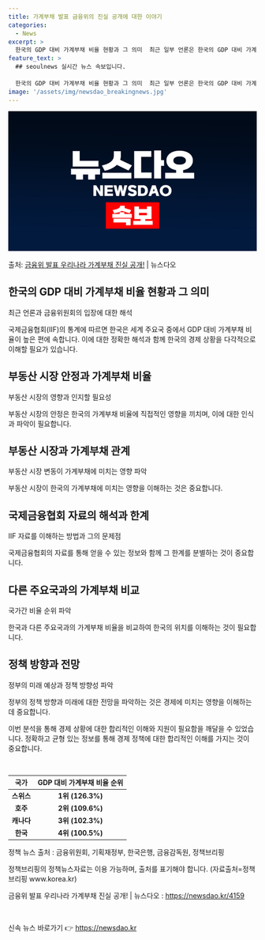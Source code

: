 ```yaml
---
title: 가계부채 발표 금융위의 진실 공개에 대한 이야기
categories:
  - News
excerpt: >
  한국의 GDP 대비 가계부채 비율 현황과 그 의미  최근 일부 언론은 한국의 GDP 대비 가계부채 비율이 국…
feature_text: >
  ## seoulnews 실시간 뉴스 속보입니다.

  한국의 GDP 대비 가계부채 비율 현황과 그 의미  최근 일부 언론은 한국의 GDP 대비 가계부채 비율이 국…
image: '/assets/img/newsdao_breakingnews.jpg'
---
```


![뉴스다오 속보](/assets/img/newsdao_breakingnews.jpg)

<p>출처: <a href="https://newsdao.kr/4159" rel="dofollow">금융위 발표 우리나라 가계부채 진실 공개!</a> | 뉴스다오</p>

<h2 data-ke-size="size26">한국의 GDP 대비 가계부채 비율 현황과 그 의미</h2>
<p data-ke-size="size16">최근 언론과 금융위원회의 입장에 대한 해석</p>
국제금융협회(IIF)의 통계에 따르면 한국은 세계 주요국 중에서 GDP 대비 가계부채 비율이 높은 편에 속합니다. 이에 대한 정확한 해석과 함께 한국의 경제 상황을 다각적으로 이해할 필요가 있습니다.

<h2 data-ke-size="size26">부동산 시장 안정과 가계부채 비율</h2>
<p data-ke-size="size16">부동산 시장의 영향과 인지할 필요성</p>
부동산 시장의 안정은 한국의 가계부채 비율에 직접적인 영향을 끼치며, 이에 대한 인식과 파악이 필요합니다.

<h2 data-ke-size="size26">부동산 시장과 가계부채 관계</h2>
<p data-ke-size="size16">부동산 시장 변동이 가계부채에 미치는 영향 파악</p>
부동산 시장이 한국의 가계부채에 미치는 영향을 이해하는 것은 중요합니다.

<h2 data-ke-size="size26">국제금융협회 자료의 해석과 한계</h2>
<p data-ke-size="size16">IIF 자료를 이해하는 방법과 그의 문제점</p>
국제금융협회의 자료를 통해 얻을 수 있는 정보와 함께 그 한계를 분별하는 것이 중요합니다.

<h2 data-ke-size="size26">다른 주요국과의 가계부채 비교</h2>
<p data-ke-size="size16">국가간 비율 순위 파악</p>
한국과 다른 주요국과의 가계부채 비율을 비교하여 한국의 위치를 이해하는 것이 필요합니다.

<h2 data-ke-size="size26">정책 방향과 전망</h2>
<p data-ke-size="size16">정부의 미래 예상과 정책 방향성 파악</p>
정부의 정책 방향과 미래에 대한 전망을 파악하는 것은 경제에 미치는 영향을 이해하는 데 중요합니다.

이번 분석을 통해 경제 상황에 대한 합리적인 이해와 지원이 필요함을 깨달을 수 있었습니다. 정확하고 균형 있는 정보를 통해 경제 정책에 대한 합리적인 이해를 가지는 것이 중요합니다. <p data-ke-size="size16">&nbsp;</p>

<table>
	<thead>
		<tr>
			<th style="text-align: center;">국가</th>
			<th style="text-align: center;">GDP 대비 가계부채 비율 순위</th>
		</tr>
	</thead>
	<tbody>
		<tr>
			<td style="text-align: center;"><b>스위스</b></td>
			<td style="text-align: center;"><b>1위 (126.3%)</b></td>
		</tr>
		<tr>
			<td style="text-align: center;"><b>호주</b></td>
			<td style="text-align: center;"><b>2위 (109.6%)</b></td>
		</tr>
		<tr>
			<td style="text-align: center;"><b>캐나다</b></td>
			<td style="text-align: center;"><b>3위 (102.3%)</b></td>
		</tr>
		<tr>
			<td style="text-align: center;"><b>한국</b></td>
			<td style="text-align: center;"><b>4위 (100.5%)</b></td>
		</tr>
	</tbody>
</table>

<p data-ke-size="size16">정책 뉴스 출처 : 금융위원회, 기획재정부, 한국은행, 금융감독원, 정책브리핑</p>
<p data-ke-size="size16">정책브리핑의 정책뉴스자료는 이용 가능하며, 출처를 표기해야 합니다. (자료출처=정책브리핑 www.korea.kr)</p>
<p data-ke-size="size16">금융위 발표 우리나라 가계부채 진실 공개! | 뉴스다오 : <a href="https://newsdao.kr/4159">https://newsdao.kr/4159</a></p>
<p data-ke-size="size16">&nbsp;</p> 

신속 뉴스 바로가기 👉 <a href="https://newsdao.kr" rel="dofollow">https://newsdao.kr</a>


